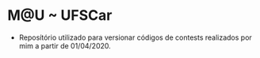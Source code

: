 # M@U ~ UFSCar
* Reposítório utilizado para versionar códigos de contests realizados por mim a partir de 01/04/2020.

